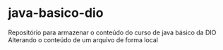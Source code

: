 # java-basico-dio
Repositório para armazenar o conteúdo do curso de java básico da DIO
Alterando o conteúdo de um arquivo de forma local